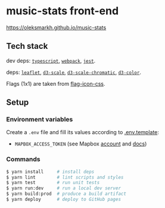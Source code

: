 # music-stats front-end

https://oleksmarkh.github.io/music-stats

## Tech stack

dev deps:
[`typescript`](https://www.typescriptlang.org/docs),
[`webpack`](https://webpack.js.org/api),
[`jest`](https://facebook.github.io/jest).

deps:
[`leaflet`](http://leafletjs.com),
[`d3-scale`](https://github.com/d3/d3-scale),
[`d3-scale-chromatic`](https://github.com/d3/d3-scale-chromatic),
[`d3-color`](https://github.com/d3/d3-color).

Flags (1x1) are taken from [flag-icon-css](https://github.com/lipis/flag-icon-css/tree/master/flags/1x1).

## Setup

### Environment variables

Create a `.env` file and fill its values according to [.env.template](.env.template):

* `MAPBOX_ACCESS_TOKEN` (see Mapbox [account](https://www.mapbox.com/account/access-tokens) and [docs](https://www.mapbox.com/help/how-access-tokens-work))

### Commands

```bash
$ yarn install     # install deps
$ yarn lint        # lint scripts and styles
$ yarn test        # run unit tests
$ yarn run:dev     # run a local dev server
$ yarn build:prod  # produce a build artifact
$ yarn deploy      # deploy to GitHub pages
```
